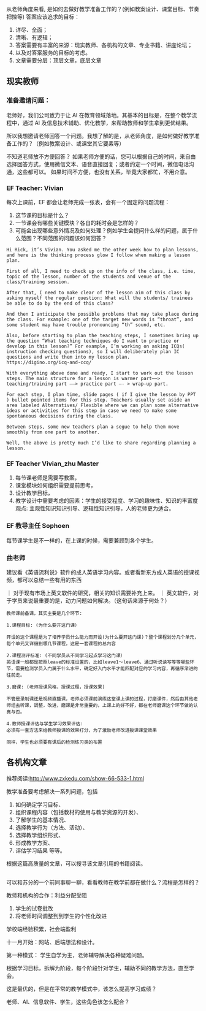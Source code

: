 从老师角度来看, 是如何去做好教学准备工作的？(例如教案设计、课堂目标、节奏把控等)
答案应该追求的目标：

1. 详尽、全面；
2. 清晰、有逻辑；
3. 答案需要有丰富的来源：现实教师、各机构的文章、专业书籍、讲座论坛；
4. 以及对答案服务的目标的考虑。
5. 文章需要分层：顶层文章，底层文章

## 现实教师

### 准备邀请问题：

老师好，我们公司致力于让 AI 在教育领域落地。其基本的目标是，在整个教学流程中，通过 AI 及信息技术辅助、优化教学，来帮助教师和学生拿到更优结果。

所以我想邀请老师回答一个问题。我想了解的是，从老师角度，是如何做好教学准备工作的？（例如教案设计、或课堂其它要素等）

不知道老师放不方便回答？
如果老师方便的话，您可以根据自己的时间，来自由选择回答方式，使用微信文本、语音直接回复；或者约定一个时间，微信电话沟通，这些都可以。
如果时间不方便，也没有关系，毕竟大家都忙，不用介意。

### EF Teacher: Vivian

每次上课前，EF 都会让老师完成一张表，会有一个固定的问题流程：

1. 这节课的目标是什么？
2. 一节课会有哪些关键模块？各自的耗时会是怎样的？
3. 可能会出现哪些意外情况及如何处理？例如学生会提问什么样的问题，属于什么范围？不同范围的问题该如何回答？

```
Hi Rick, it’s Vivian. You asked me the other week how to plan lessons, and here is the thinking process glow I follow when making a lesson plan.

First of all, I need to check up on the info of the class, i.e. time, topic of the lesson, number of the students and venue of the class/training session.

After that, I need to make clear of the lesson aim of this class by asking myself the regular question: What will the students/ trainees be able to do by the end of this class?

And then I anticipate the possible problems that may take place during the class. For example: one of the target new words is “throat”, and some student may have trouble pronouncing “th” sound, etc.

Also, before starting to plan the teaching steps, I sometimes bring up the question “What teaching techniques do I want to practice or develop in this lesson?” For example, I’m working on asking ICQs( instruction checking questions), so I will deliberately plan IC questions and write them into my lesson plan.
https://digino.org/icq-and-ccq/

With everything above done and ready, I start to work out the lesson steps. The main structure for a lesson is warmer part——> teaching/training part ——> practice part —- > wrap-up part.

For each step, I plan time, slide pages ( if I give the lesson by PPT ) bullet pointed items for this step. Teachers usually set aside an area labeled Alternatives/ Flexible where we can plan some alternative ideas or activities for this step in case we need to make some spontaneous decisions during the class.

Between steps, some new teachers plan a segue to help them move smoothly from one part to another.

Well, the above is pretty much I’d like to share regarding planning a lesson.
```

### EF Teacher Vivian_zhu Master

1. 每节课老师是需要写教案，
2. 课堂模块如何组织需要提前思考，
3. 设计教学目标，
4. 教学设计中需要考虑的因素：学生的接受程度、学习的趣味性、知识的丰富度
   观点: 主观性知识知识引导、逻辑性知识引导，人的老师更为适合。

### EF 教导主任 Sophoen

每节课学生是不一样的，在上课的时候，需要兼顾到各个学生。

### 曲老师

建议看《英语流利说》软件的成人英语学习内容。或者看新东方成人英语的授课视频，都可以总结一些有用的东西

｜ 对于现有市场上英文软件的研究，相关的知识需要补充上来。
｜ 英文软件，对于学员来说最重要的是，动力问题如何解决。（这句话来源于何处？）

```
教师课前备课，其实主要是几个环节:

1.课程目标: (为什么要开这门课）

开设的这个课程是为了培养学员什么能力而开设(为什么要开这门课)？整个课程划分几个单元，每个单元又详细到哪几节课程，这是一套课程的总内容

2.课程测评标准: (不同学员从不同学习起点学习这门课）
英语课一般都是按照leave的标准设置的，比如leave1～leave6，通过听说读写等等哪些环节，需要检测学员入门属于什么水平，确定好入门水平才能匹配对应的学习内容，再循序渐进的往前走。

3.磨课: (老师授课风格，授课过程，授课效果)

不管是录制课还是视频直播课，老师必须课前演练这堂课上课的过程，打磨课件，然后由其他老师组去听课，调整，改进，磨课是非常重要的，上课上的好不好，都在老师磨课这个环节做的认真与否。

4.教师授课评估与学生学习效果评估:
必须有一套方法来给教师授课的效果打分，为了激励老师改进授课课堂效果

同样，学生也必须要有课后的检测练习类的布置

```

## 各机构文章

推荐阅读:http://www.zxkedu.com/show-66-533-1.html

教学准备要考虑解决一系列问题，包括

1. 如何确定学习目标、
2. 组织课程内容（包括教材的使用与教学资源的开发）、
3. 了解学生的基本情况、
4. 选择教学行为（方法、活动）、
5. 选择教学组织形式、
6. 形成教学方案、
7. 评估学习结果
   等等。

根据这篇高质量的文章，可以搜寻该文章引用的书籍阅读。

##

可以和苏分的一个前同事聊一聊，看看教师在教学前都在做什么？流程是怎样的？

教师和机构的合作：利益分配受阻

1. 学生的试卷批改
2. 将老师时间调整到到学生的个性化改进

学校端经验积累，社会端盈利

十一月开始：网站、后端想法和设计。

第一种模式：
学生自学为主，老师辅导解决各种疑难问题。

根据学习目标，拆解为阶段，每个阶段针对学生，辅助不同的教学方法，直至学会。

这是最优的，但是在平常的教学模式中，该怎么提高学习成绩？

老师、AI、信息软件、学生，这些角色该怎么配合？

